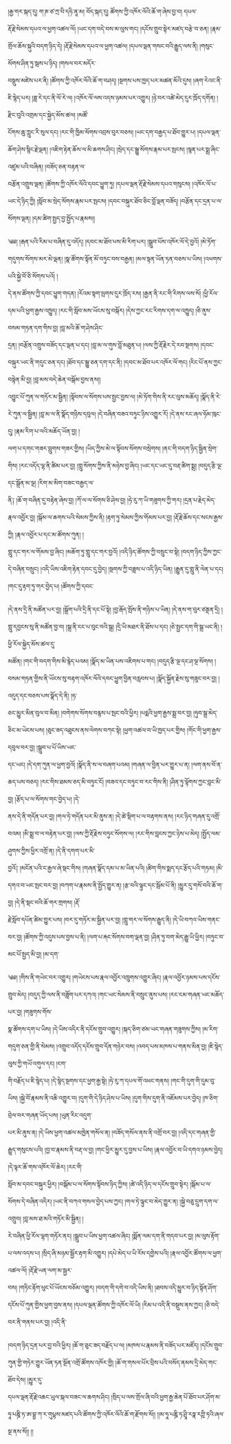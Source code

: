 ﻿  
།རྒྱ་གར་སྐད་དུ། ག་ཎ་ཙ་ཀྲ་བི་དཧི་ནཱ་མ། བོད་སྐད་དུ། ཚོགས་ཀྱི་འཁོར་ལོའི་ཆོ་ག་ཞེས་བྱ་བ། དཔལ་  
རྡོ་རྗེ་སེམས་དཔའ་ལ་ཕྱག་འཚལ་ལོ། །ཡང་དག་བདེ་བས་མ་ལུས་གང། །དངོས་གྲུབ་སྟེར་མཛད་བརྩེ་བ་ཅན། །རྣམ་གྲོལ་ཆོས་སྐུའི་བདག་ཉིད་དེ། །རྡོ་རྗེ་སེམས་དཔའ་ལ་ཕྱག་འཚལ། །དཔལ་ལྡན་གསང་བའི་རྒྱུད་ལས་ནི། །གསུང་སོགས་ཤིན་ཏུ་སྦས་པ་ཉིད། །གསལ་བར་མདོར་  
བསྡུས་མཛེས་པར་ནི། །ཚོགས་ཀྱི་འཁོར་ལོའི་ཆོ་ག་བཤད། །སྔགས་པས་ཁྱད་པར་མཚན་མོའི་དུས། །ཞག་རེའང་ནི་ཇི་སྙེད་པར། །ཟླ་རེ་དང་ནི་ལོ་རེ་ལ། །འཁོར་ལོ་ལས་འདས་ཉམས་པར་འགྱུར། །ཉེ་བར་འཚེ་མེད་དུར་ཁྲོད་དགོན། །རྫིང་བུའི་འགྲམ་དང་སྐྱེད་མོས་ཚལ། །མཚོ་  
ངོགས་ཆུ་ཀླུང་རི་སུལ་དང། །རང་གི་ཁྱིམ་སོགས་འབྲས་བུར་བཅས། །ཡང་དག་བརྒྱད་པ་ཐོབ་གྱུར་པ། །དཔལ་ལྡན་ཆོག་ཤེས་སྙིང་རྗེ་ལྡན། །འཇིག་རྟེན་ཆོས་ལ་མི་ཆགས་ཤིང། །སྲེད་དང་སྒྱུ་སོགས་རྣམ་པར་སྤངས། །སྙན་པར་སྨྲ་ཞིང་འཛུམ་པའི་བཞིན། །བཟོད་ཅན་བརྟན་ལ་  
བརྩོན་འགྲུས་ལྡན། །ཚོགས་ཀྱི་འཁོར་ལོའི་དབང་ཕྱུག་ཏུ། །དཔལ་ལྡན་རྡོ་རྗེ་སེམས་དཔའ་གསུངས། །འཁོར་ལོ་པ་ཡང་དེ་ཉིད་ཀྱི། །སློབ་མ་སྲེད་སོགས་རྣམ་པར་སྤངས། །དབང་བསྐུར་ཐོབ་ཅིང་བློ་ལྡན་བཟོད། །བརྩོན་དང་དྲན་པ་ལ་སོགས་ལྡན། །དམ་ཚིག་སྤྱད་བྱ་སྤྱོད་པ་རྣམས།།  
  
༄༅། །རྒན་པའི་རིམ་པ་བཞིན་དུ་འདོད། །དབང་མ་ཐོབ་པས་མི་རིག་པར། །སྒྲུབ་པོས་འཁོར་ལོ་དེ་བྱའོ། །མེ་ཏོག་གདུགས་སོགས་མར་མེ་ལྡན། །སྣ་ཚོགས་སྟོན་མོ་བཏུང་བས་བརྒྱན། །མལ་སྟན་ཡོན་ཏན་བཅས་པ་ཡིས། །འཕགས་པའི་སྐྱེ་བོ་ཅི་སོགས་པའོ། །  
དེ་ནས་ཚོགས་ཀྱི་དབང་ཕྱུག་གདན། །རོའམ་སྟག་ལྤགས་དུར་ཁྲོད་རས། །རྒྱན་ནི་རང་གི་རིགས་ལས་སོ། །ཕྱི་རོལ་དམ་པའི་ཕྱག་རྒྱས་འཁྱུད། །རང་གི་སློབ་མས་ཡོངས་སུ་བསྐོར། །དེས་ཀྱང་རང་རིགས་དག་ལ་འཁྱུད། །ཅི་ནུས་བསམ་གཏན་དག་གིས་བྱ། །བླ་མའི་ཆོ་ག་ཤེས་ཤིང་  
དྲན། །བརྩོན་འགྲུས་བཟོད་དང་ལྡན་པ་དང། །བླ་མ་ལ་གུས་བློ་མཐུན་པ། །ལས་ཀྱི་རྡོ་རྗེར་དེ་རབ་སྔགས། །དབང་བསྐུར་ཡང་ནི་གདུང་ཅན་དང། །ཐོབ་དང་སྒྱུ་ཅན་དག་དང་ནི། །དབང་མ་ཐོབ་པར་འཁོར་ལོ་གང། །རིང་པོ་ནས་ཀྱང་བསྟེན་མི་བྱ། །བླ་མས་བདེ་ཆེན་བསྒོམ་བྱས་ནས།།  
འབྱུང་པོ་ཀུན་ལ་གཏོར་མ་སྦྱིན། །སྟོབས་ལ་སོགས་པས་སྤྱང་བྱས་ལ། །མེ་ཏོག་གིས་ནི་རང་ལུས་མཆོད། །སྣོད་ནི་རེ་རེ་ཀུན་ལ་སྦྱིན། །བླ་མ་ལ་ནི་སྣོད་གཉིས་དབུལ། །དེ་བཞིན་བཟའ་བཏུང་ཉིས་འགྱུར་རོ། །དེ་ནས་རང་ཞལ་ཧོམ་ཁུང་དུ། །རྣམ་རིག་པ་ལའི་མཆོད་ཡོན་བྱ། །  
ལག་པ་དགང་གཟར་བླུགས་གཟར་གྱིས། །ཡིད་ཀྱིས་མེ་ལ་སྟོབས་སོགས་བསྲེགས། །ནང་གི་བདག་ཉིད་སྦྱིན་སྲེག་གིས། །རང་འདོད་ལྷ་ནི་ཚིམ་པར་བྱ། །གླུ་སོགས་ཀྱིས་ནི་མཉེས་བྱ་ཞིང། །ཡང་དང་ཡང་དུ་བརྡ་ཚིག་སྨྲ། །བདུད་རྩི་ལྔ་དང་སྒྲོན་མ་ལྔ། །རིག་མ་མིག་བཟང་བརྒྱད་ལ་  
ནི༑ །ཆོ་ག་བཞིན་དུ་བརྟེན་ཞེས་བྱ། །ཀོ་ལ་ལ་སོགས་ཅི་ཤེས་བྱ། །ཧེ་རུ་ཀ་ཡི་གཟུགས་ཀྱི་གར། །དྲན་པ་རྗེད་མེད་རྣལ་འབྱོར་བྱ། །སྒོམ་ལ་ཆགས་པའི་སེམས་ཀྱིས་ནི། །རྟག་ཏུ་སེམས་ཀྱིས་གོམས་པར་བྱ། །རྡོ་རྗེ་ཆོས་དང་སངས་རྒྱས་ཀྱི། །རྣལ་འབྱོར་པ་དང་མ་ཚོགས་ཀུན། །  
གླུ་དང་གར་ལ་གོམས་བྱ་ཞིང། །མཆོག་ཏུ་གླུ་དང་གར་བྱའོ། །འདི་ཉིད་ཚོགས་ཀྱི་བསྲུང་བ་སྟེ། །བདག་ཉིད་ཀྱིས་ཀྱང་དེ་བཞིན་བསྲུང། །འདི་ཡིས་འཇིག་རྟེན་དབང་དུ་བྱེད། །སྔགས་ཀྱི་བཟླས་པ་འདི་ཉིད་ཡིན། །རྒྱུན་དུ་གླུ་ནི་ལེན་པ་དང། །གང་དུ་རྟག་ཏུ་གར་བྱེད་པ། །ཚོགས་ཀྱི་དབང་  
  
།དེ་ནས་དྲི་ནི་མཚོན་པར་བྱ། །སྒྲོག་པའི་དྲི་ནི་དང་པོ་སྟེ། །བྱ་རྒོད་སྤོས་ནི་གཉིས་པ་ཡིན། །དེ་ནས་ག་བུར་ཙནྡན་དྲི། །གླུ་དབྱངས་སུ་ནི་མཚོན་བྱ་བ། །སྒྲ་ནི་ངང་པ་བུང་བའི་སྒྲ། །དྲི་ཡི་མཐར་ནི་ཐོས་པ་དང། །ཅེ་སྤྱང་དག་གི་སྒྲ་ཡང་ནི། །ཕྱི་རོལ་སྐྱེད་མོས་ཚལ་དུ་  
མཚོན། །གང་གི་བདག་གིས་མི་རྙེད་པའམ། །སྣོད་མ་ཡིན་པས་འཇིགས་པ་གང། །བདུད་རྩི་ལྔ་དང་ཤ་ལྔ་སོགས། །བསམ་གཏན་གྱིས་ནི་ཡོངས་སུ་བརྟག་འཁོར་ལོའི་དབང་ཕྱུག་བྱིན་བརླབས་པ། །སྣོད་སྐྱོན་རྗེས་སུ་གཟུང་བར་བྱ། །འདུད་དང་བཅས་པས་སྣོད་དེ་ནི། །ཧ་  
ཅང་མྱུར་མིན་བུལ་བ་མིན། །བགེགས་སོགས་བརྙས་པ་སྤང་བའི་ཕྱིར། །པདྨའི་ཕྱག་རྒྱས་སྨྲ་བར་བྱ། །ཧུབ་སྒྲ་མེད་ཅིང་མ་ཡེངས་པས། །ཅུང་ཟད་འཐུངས་ནས་ལེགས་བཀང་སྟེ། །ཕྱག་འཚལ་བ་ཡི་ཁྱད་པར་གྱིས། །གོང་གི་ཕྱག་རྒྱས་དབུལ་བར་བྱ། །སྒྲུབ་པ་པོ་ཡིས་ཡང་  
དང་ཡང། །དེ་དག་ཀུན་ལ་ཕྱག་བྱའོ། །སྣོད་ནི་ས་ལ་བཞག་པའམ། །གཞན་ལ་བྱིན་པར་གྱུར་པ་ན། །ལག་ནས་བོ་ན་ཆད་པས་བཅད། །རང་གིས་ཐམས་ཅད་མི་བཏུང་ངོ། །བཟའ་དང་བཏུང་བ་རང་གིས་ནི། །ཤིན་ཏུ་ལྟོགས་ཀྱང་བླང་མི་བྱ། །རྩོད་པ་ལ་སོགས་གང་བྱེད་པ། །དེ་  
ནས་དེ་ནི་གདོན་པར་བྱ། །གལ་ཏེ་གདོན་པར་མི་ནུས་ན། །དེ་ཚེ་སྡིག་པ་ལ་བརྟགས་ནས། །རང་ཉིད་གཞན་དུ་འགྲོ་བའམ། །མི་སྨྲ་བ་ལ་བརྟེན་པར་བྱ། །ལས་ཀྱི་རྡོ་རྗེས་བཏུང་སོགས་ལ། །རང་གིས་བླངས་ཀྱང་ཉེས་པ་མེད། །སྤྱོད་ལམ་ཤུགས་ཀྱིས་ཕྱིར་འགྲོ་ན། །དེ་ནི་དགག་པར་མི་  
བྱའོ༑ །མངོན་པའི་ང་རྒྱལ་ཞེ་སྡང་གིས། །གཞན་སྣོད་དམ་པ་མ་ཡིན་པའི། །ཚིག་གིས་སྨད་དང་རྩོད་པའི་གཏམ། །མི་དགའ་བ་ཡང་སྤང་བར་བྱ། །བཀག་པ་རྣམས་ནི་སྤྱོད་གྱུར་ན། །རྩ་བའི་ལྟུང་དང་སྦོམ་པོ་ནི། །མྱུར་དུ་གསོ་བའི་ཆོ་ག་བྱ། །དེ་ནི་སྡང་བའི་ཆོ་གར་གྲགས། །རྡོ་  
རྗེ་སློབ་དཔོན་ཚིམ་གྱུར་པས། །བར་དུ་གཏོར་མ་སྦྱིན་པར་བྱ། །གླུ་གར་ལ་སོགས་རྒྱུད་ནི། །དེ་ཡི་བཀའ་ཡིས་གནང་བར་བྱ། །ཚོགས་ཀྱི་འདུས་པས་བྱས་པ་ནི། །ལག་པ་རྐང་སོགས་བག་ལྡན་བྱ། །ཤིན་ཏུ་བག་མེད་རྒྱུ་ཡི་ཕྱིར། །བཏུང་བ་མང་པོ་སྤྱད་མི་བྱ། །མ་དག་  
  
༄༅། །གིས་ནི་གཡེང་བར་འགྱུར། །གཡེངས་པས་རྣལ་འབྱོར་འཁྲུགས་འགྱུར་ཞིང། །རྣལ་འབྱོར་ཉམས་པས་དངོས་གྲུབ་མེད། །བདུད་ཀྱི་ལས་ནི་བཟློག་པར་དཀའ། །གང་ཡང་སེམས་ནི་བསྲུང་ནུས་པས། །རང་ངམ་གཞན་ཡང་མཆོད་པར་བྱ། །གཟུགས་གོས་  
སྣ་ཚོགས་དག་པ་ཡིས། །དེ་ཡིས་འདིར་ནི་དངོས་གྲུབ་འགྱུར། །སྐད་ཅིག་ཙམ་ཡང་གཞན་གཟུགས་ཀྱིས། །མ་རིག་གདུག་ཅན་གྱི་ནི་སེམས། །འགྲུབ་འདོད་དངོས་གྲུབ་དོན་གཉེར་བས། །འབད་པས་མཁས་པ་གནས་མིན་བྱ། །ཇི་སྙེད་ལུས་ཀྱི་གཡོ་འགུལ་དང། །ངག་  
གི་བརྗོད་པ་ཇི་སྙེད་པ། །དེ་སྙེད་སྔགས་དང་ཕྱག་རྒྱ་སྟེ། །ཧེ་རུ་ཀ་དཔལ་གོ་འཕང་གནས། །གང་གི་དུག་གི་དུམ་བུ་ཡིས། །སྐྱེ་བོ་རྣམས་ནི་འཆི་འགྱུར་བ། །དུག་གི་དེ་ཉིད་ཤེས་པ་ཡིས། །དུག་གིས་དུག་ནི་འཇོམས་པར་བྱེད། །ཁ་ཅིག་བྲེལ་བར་གཞན་ཡོད་པས། །ཡུན་རིང་འདུག་  
པར་མི་ནུས་ན། །དེ་ཡིས་ཕྱག་འཚལ་མཁྱེན་གསོལ་ན། །བཟོད་གསོལ་ནས་ནི་འགྲོ་བར་བྱ། །འདི་དང་གཞན་གྱི་རྒྱུད་གསུངས་པའི། །བྱ་བ་རྣམས་ནི་བརྡ་ལ་བྱ། །གང་ཕྱིར་མྱུར་དུ་བྱས་པ་ཡིས། །རྣལ་འབྱོར་བ་ཡི་དགའ་ཉམས་བྱེད། །དེ་ལྟར་ཆོ་གས་འཁོར་ལོ་ཆེར། །རང་གི་  
སློབ་མ་དབང་བསྐུར་ཕྱིར། །བསྒོམ་པ་ལ་སོགས་སྟོབས་ཉིད་ཀྱིས། །ཚེ་འདི་ཉིད་ལ་དངོས་གྲུབ་སྟེར། །སྒོམ་པ་ལ་སོགས་དེ་བཞིན་འདིར། །ཡང་ནི་བཀའ་གསལ་བྱེད་པས་ཀྱང། །གལ་ཏེ་ལྟུང་བ་མེད་གྱུར་ན། །སྐྱེ་བཅུ་དྲུག་དག་ལ་འགྲུབ། །བླ་མས་ཐ་མའི་གཏོར་མི་སྦྱིན། །  
རེ་བཞིན་ཕྱི་རོལ་ལྷག་གཏོར་ནང། །སྒྲུབ་པ་ཡིས་ཕྱག་འཚལ་ཞིང། །སྨོན་ལམ་དག་ནི་གདབ་པར་བྱ། །མ་ལུས་རྟོག་པ་ལས་འདས་པ། །སྲིད་ཞི་མཉམ་སྦྱོར་རྟག་མི་འགྱུར། །དཔེ་མེད་པ་ཡི་རོས་དགྱེས་པའི། །རྣལ་འབྱོར་ཚོགས་ལ་ཕྱག་འཚལ་ལོ། །རྡོ་རྗེ་ཡན་ལག་མ་སྦྱར་  
བས། །གཏིང་རྟོག་ཕུང་པོ་ཡོངས་བཅོམ་འགྱུར། །བདག་གི་དགེ་བ་འདི་ཡིས་ནི། །ཐབས་འདི་མྱུར་བ་ཉིད་སྟོན་ཤོག་དངོས་པོ་ཀུན་གྱིས་ཕྱག་བྱས་ནས། །དཔལ་ལྡན་ཚོགས་ཀྱི་འཁོར་ལོ་ཡི། །རིམ་པ་འདི་ནི་བསྡུས་ནས་ཀྱང། །ཅི་བདེ་བར་ནི་གནས་པར་བྱ། །འདི་ནི་  
  
།བདག་ཉིད་དྲན་པར་བྱ་བའི་ཕྱིར། །ཆོ་ག་ཅུང་ཟད་བརྗོད་པ་ལ། །མཁས་པ་རྣམས་ནི་བཟོད་པར་མཛོད། །དངོས་གྲུབ་ཀུན་གྱི་གཏེར་གྱུར་ཡོན་ཏན་སྔོན་འགྲོ་ཚོགས་འཁོར་གྱི། །ཆོ་ག་གསལ་པོར་བྲིས་པའི་བསོད་ནམས་དྲི་མེད་གང་ཐོབ་དེས། །མྱུར་དུ་  
དཔལ་ལྡན་རྡོ་རྗེ་འཆང་ཡུལ་སྐལ་བཟང་ལ་ཆགས་ཤིང། །སྲིད་པ་ལས་གྲོལ་ཞི་བའི་ཕྱག་རྒྱ་ཆེན་པོ་ཐོབ་པར་ཤོག་མ་ཧཱ་པཎྜི་ཏ་ཨ་བྷྱ་ཀ་ར་གུཔྟས་མཛད་པའི་ཚོགས་ཀྱི་འཁོར་ལོའི་ཆོ་ག་རྫོགས་སོ།། །།མ་ཧཱ་པཎྜི་ཏ་ཤྲཱི་རཏྣ་རཀྵི་ཏའི་ཞལ་སྔ་ནས་སོ།། །།  
  
  
